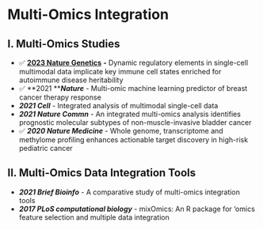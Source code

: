 # Multi-Omics Integration

## I. Multi-Omics Studies

* ✅  [**2023 Nature Genetics**](https://www.nature.com/articles/s41588-023-01577-7) **-** Dynamic regulatory elements in single-cell multimodal data implicate key immune cell states enriched for autoimmune disease heritability
* ✅  **2021 **_**Nature**_ - Multi-omic machine learning predictor of breast cancer therapy response
* _**2021 Cell**_ - Integrated analysis of multimodal single-cell data
* _**2021 Nature Commn**_ - An integrated multi-omics analysis identifies prognostic molecular subtypes of non-muscle-invasive bladder cancer
* ✅  _**2020 Nature Medicine**_ - Whole genome, transcriptome and methylome profiling enhances actionable target discovery in high-risk pediatric cancer

## II. Multi-Omics Data Integration Tools

* _**2021 Brief Bioinfo**_ - A comparative study of multi-omics integration tools
* _**2017 PLoS computational biology**_ - mixOmics: An R package for ‘omics feature selection and multiple data integration







